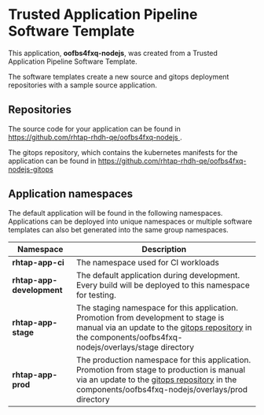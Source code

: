 # Trusted Application Pipeline Software Template

This application, **oofbs4fxq-nodejs**, was created from a Trusted Application Pipeline Software Template.

The software templates create a new source and gitops deployment repositories with a sample source application. 

## Repositories

The source code for your application can be found in [https://github.com/rhtap-rhdh-qe/oofbs4fxq-nodejs ](https://github.com/rhtap-rhdh-qe/oofbs4fxq-nodejs ).
 
The gitops repository, which contains the kubernetes manifests for the application can be found in 
[https://github.com/rhtap-rhdh-qe/oofbs4fxq-nodejs-gitops ](https://github.com/rhtap-rhdh-qe/oofbs4fxq-nodejs-gitops ) 

## Application namespaces 

The default application will be found in the following namespaces. Applications can be deployed into unique namespaces or multiple software templates can also bet generated into the same group namespaces.  

|  Namespace   |  Description   |  
| -------- | -------- |
| **rhtap-app-ci** | The namespace used for CI workloads |
| **rhtap-app-development** | The default application during development. Every build will be deployed to this namespace for testing. |
| **rhtap-app-stage** | The staging namespace for this application. Promotion from development to stage is manual via an update to the [gitops repository](https://github.com/rhtap-rhdh-qe/oofbs4fxq-nodejs-gitops ) in the components/oofbs4fxq-nodejs/overlays/stage directory |
| **rhtap-app-prod** | The production namespace for this application. Promotion from stage to production is manual via an update to the [gitops repository](https://github.com/rhtap-rhdh-qe/oofbs4fxq-nodejs-gitops ) in the components/oofbs4fxq-nodejs/overlays/prod directory |